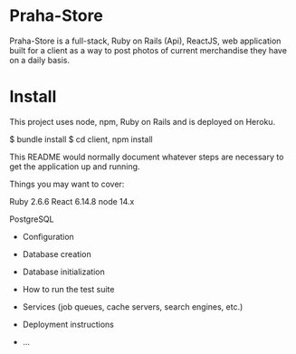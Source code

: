 # Praha-Store

Praha-Store is a full-stack, Ruby on Rails (Api), ReactJS, web application built for a client as a way to post photos of current merchandise they have on a daily basis.


# Install

This project uses node, npm, Ruby on Rails and is deployed on Heroku. 

$ bundle install
$ cd client, npm install 


This README would normally document whatever steps are necessary to get the
application up and running.

Things you may want to cover:

Ruby 2.6.6
React 6.14.8
node 14.x

PostgreSQL


* Configuration

* Database creation

* Database initialization

* How to run the test suite

* Services (job queues, cache servers, search engines, etc.)

* Deployment instructions

* ...
